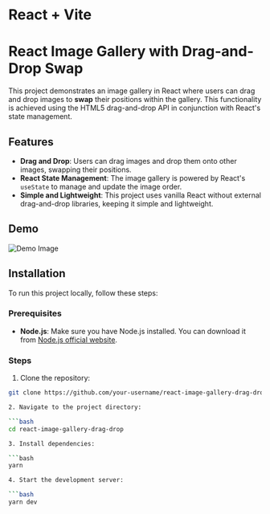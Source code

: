 # React + Vite

# React Image Gallery with Drag-and-Drop Swap

This project demonstrates an image gallery in React where users can drag and drop images to **swap** their positions within the gallery. This functionality is achieved using the HTML5 drag-and-drop API in conjunction with React's state management.

## Features

- **Drag and Drop**: Users can drag images and drop them onto other images, swapping their positions.
- **React State Management**: The image gallery is powered by React's `useState` to manage and update the image order.
- **Simple and Lightweight**: This project uses vanilla React without external drag-and-drop libraries, keeping it simple and lightweight.

## Demo

![Demo Image](demo-image.jpg)

## Installation

To run this project locally, follow these steps:

### Prerequisites

- **Node.js**: Make sure you have Node.js installed. You can download it from [Node.js official website](https://nodejs.org/).

### Steps

1. Clone the repository:

```bash
git clone https://github.com/your-username/react-image-gallery-drag-drop.git

2. Navigate to the project directory:

```bash
cd react-image-gallery-drag-drop

3. Install dependencies:

```bash
yarn

4. Start the development server:

```bash
yarn dev
